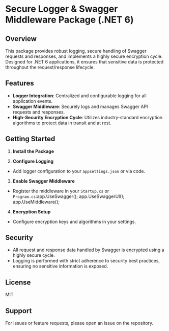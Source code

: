 # Secure Logger & Swagger Middleware Package (.NET 6)

## Overview

This package provides robust logging, secure handling of Swagger requests and responses, and implements a highly secure encryption cycle. Designed for .NET 6 applications, it ensures that sensitive data is protected throughout the request/response lifecycle.

## Features

- **Logger Integration**: Centralized and configurable logging for all application events.
- **Swagger Middleware**: Securely logs and manages Swagger API requests and responses.
- **High-Security Encryption Cycle**: Utilizes industry-standard encryption algorithms to protect data in transit and at rest.

## Getting Started

1. **Install the Package**

2. **Configure Logging**
- Add logger configuration to your `appsettings.json` or via code.

3. **Enable Swagger Middleware**
- Register the middleware in your `Startup.cs` or `Program.cs`:app.UseSwagger();
app.UseSwaggerUI();
app.UseMiddleware<SecureSwaggerLoggerMiddleware>();
4. **Encryption Setup**
- Configure encryption keys and algorithms in your settings.

## Security

- All request and response data handled by Swagger is encrypted using a highly secure cycle.
- Logging is performed with strict adherence to security best practices, ensuring no sensitive information is exposed.

## License

MIT

## Support

For issues or feature requests, please open an issue on the repository.